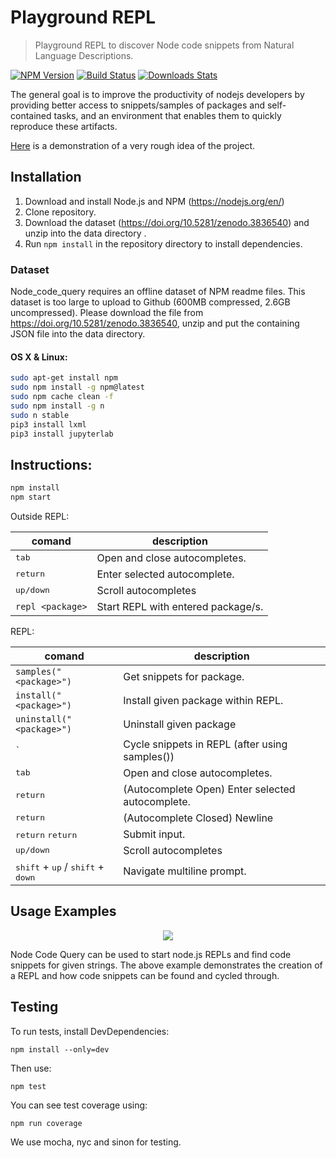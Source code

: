 
# Playground REPL
> Playground REPL to discover Node code snippets from Natural Language Descriptions.

[![NPM Version][npm-image]][npm-url]
[![Build Status][travis-image]][travis-url]
[![Downloads Stats][npm-downloads]][npm-url]

The general goal is to improve the productivity of nodejs developers by providing better access to snippets/samples of packages and self-contained tasks, and an environment that enables them to quickly reproduce these artifacts.

[Here](https://1drv.ms/v/s!AoG_FqzVTCCZj0TSWAbXMwvzJ_0Z) is a demonstration of a very rough idea of ​​the project.

## Installation

1. Download and install Node.js and NPM (https://nodejs.org/en/)
2. Clone repository.
3. Download the dataset (https://doi.org/10.5281/zenodo.3836540) and unzip into the data directory .
4. Run `npm install` in the repository directory to install dependencies.

### Dataset
Node_code_query requires an offline dataset of NPM readme files. This dataset is too large to upload to Github (600MB compressed, 2.6GB uncompressed). Please download the file from https://doi.org/10.5281/zenodo.3836540, unzip and put the containing JSON file into the data directory.

#### OS X & Linux:

```sh
sudo apt-get install npm
sudo npm install -g npm@latest
sudo npm cache clean -f
sudo npm install -g n
sudo n stable
pip3 install lxml
pip3 install jupyterlab
```

## Instructions:

```sh
npm install
npm start
```

Outside REPL:

| **comand**       | **description**                                   |
|------------------|---------------------------------------------------|
|<kbd>tab</kbd>    | Open and close autocompletes.                     |
|<kbd>return</kbd>| Enter selected autocomplete.                      |
|<kbd>up/down</kbd>| Scroll autocompletes                              |
| `repl <package>`| Start REPL with entered package/s.                  |

REPL:

| **comand**           | **description**                                    |
|----------------------|----------------------------------------------------|
|`samples("<package>")`| Get snippets for package.                          |
|`install("<package>")`| Install given package within REPL.                 |
|`uninstall("<package>")`| Uninstall given package                          |
|<kbd>`</kbd>          | Cycle snippets in REPL (after using samples())     |
|<kbd>tab</kbd>        | Open and close autocompletes.                      |
|<kbd>return</kbd>     | (Autocomplete Open) Enter selected autocomplete.   |
|<kbd>return</kbd>     | (Autocomplete Closed) Newline                      |
|<kbd>return</kbd> <kbd>return</kbd>                                  | Submit input.                                      |
|<kbd>up/down</kbd>                                                   | Scroll autocompletes                               |
|<kbd>shift</kbd> + <kbd>up</kbd> / <kbd>shift</kbd> + <kbd>down</kbd>| Navigate multiline prompt.                         |

## Usage Examples

<p align="center">
<img src="https://media.giphy.com/media/YpYDeyS8ZZWz3E2l1J/giphy.gif">
</p>

Node Code Query can be used to start node.js REPLs and find code snippets for given strings. The above example demonstrates the creation of a REPL and how code snippets can be found and cycled through.


## Testing

To run tests, install DevDependencies:

```
npm install --only=dev
```

Then use:

```
npm test
```

You can see test coverage using:

```
npm run coverage
```

We use mocha, nyc and sinon for testing.

<!--
_For more examples and usage, please refer to the [Wiki][wiki]._
-->

<!-- ## Development setup


## Release History

* 0.2.1
    * CHANGE: Update docs (module code remains unchanged)
* 0.2.0
    * CHANGE: Remove `setDefaultXYZ()`
    * ADD: Add `init()`


## Meta

Your Name – [@YourTwitter](https://twitter.com/dbader_org) – YourEmail@example.com

Distributed under the XYZ license. See ``LICENSE`` for more information.

[https://github.com/yourname/github-link](https://github.com/dbader/)


## Contributing

1. Fork it (<https://github.com/yourname/yourproject/fork>)
2. Create your feature branch (`git checkout -b feature/fooBar`)
3. Commit your changes (`git commit -am 'Add some fooBar'`)
4. Push to the branch (`git push origin feature/fooBar`)
5. Create a new Pull Request -->

<!-- Markdown link & img dfn's -->
[npm-image]: https://img.shields.io/npm/v/datadog-metrics.svg?style=flat-square
[npm-url]: https://npmjs.org/package/datadog-metrics
[npm-downloads]: https://img.shields.io/npm/dm/datadog-metrics.svg?style=flat-square
[travis-image]: https://img.shields.io/travis/dbader/node-datadog-metrics/master.svg?style=flat-square
[travis-url]: https://travis-ci.org/dbader/node-datadog-metrics
[wiki]: https://github.com/yourname/yourproject/wiki
